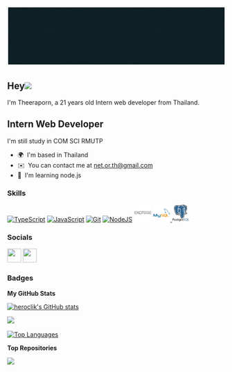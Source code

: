 <h1 align="center">
  <img src="https://raw.githubusercontent.com/heroclik/heroclik/main/name.gif" alt="Theeraporn Pormsorn" />
</h1>

## Hey![](https://user-images.githubusercontent.com/18350557/176309783-0785949b-9127-417c-8b55-ab5a4333674e.gif)
I'm Theeraporn, a 21 years old Intern web developer from Thailand.

Intern Web Developer
--------------------

I'm still study in COM SCI RMUTP

* 🌍  I'm based in Thailand
* ✉️  You can contact me at [net.or.th@gmail.com](mailto:net.or.th@gmail.com)
* 🧠  I'm learning node.js

### Skills


<p align="left">
<a href="https://www.typescriptlang.org/" target="_blank" rel="noreferrer"><img src="https://raw.githubusercontent.com/danielcranney/readme-generator/main/public/icons/skills/typescript-colored.svg" width="36" height="36" alt="TypeScript" /></a>
<a href="https://developer.mozilla.org/en-US/docs/Web/JavaScript" target="_blank" rel="noreferrer"><img src="https://raw.githubusercontent.com/danielcranney/readme-generator/main/public/icons/skills/javascript-colored.svg" width="36" height="36" alt="JavaScript" /></a>
<a href="https://git-scm.com/" target="_blank" rel="noreferrer"><img src="https://raw.githubusercontent.com/danielcranney/readme-generator/main/public/icons/skills/git-colored.svg" width="36" height="36" alt="Git" /></a>
<a href="https://nodejs.org/en/" target="_blank" rel="noreferrer"><img src="https://raw.githubusercontent.com/danielcranney/readme-generator/main/public/icons/skills/nodejs-colored.svg" width="36" height="36" alt="NodeJS" /></a>
<a href="https://expressjs.com" target="_blank" rel="noreferrer"> <img src="https://raw.githubusercontent.com/devicons/devicon/master/icons/express/express-original-wordmark.svg" alt="express" width="40" height="40"/></a>
<a href="https://www.mysql.com/" target="_blank" rel="noreferrer"> <img src="https://raw.githubusercontent.com/devicons/devicon/master/icons/mysql/mysql-original-wordmark.svg" alt="mysql" width="40" height="40"/> </a>
<a href="https://www.postgresql.org" target="_blank" rel="noreferrer"> <img src="https://raw.githubusercontent.com/devicons/devicon/master/icons/postgresql/postgresql-original-wordmark.svg" alt="postgresql" width="40" height="40"/> </a> 
</p>


### Socials

<p align="left"> <a href="https://www.facebook.com/car.or.th" target="_blank" rel="noreferrer"><img src="https://raw.githubusercontent.com/danielcranney/readme-generator/main/public/icons/socials/facebook.svg" width="32" height="32" /></a> <a href="https://www.github.com/heroclik" target="_blank" rel="noreferrer"><img src="https://raw.githubusercontent.com/danielcranney/readme-generator/main/public/icons/socials/github.svg" width="32" height="32" /></a></p>

### Badges

<b>My GitHub Stats</b>

<a href="http://www.github.com/heroclik"><img src="https://github-readme-stats.vercel.app/api?username=heroclik&show_icons=true&hide=&count_private=true&title_color=0891b2&text_color=ffffff&icon_color=0891b2&bg_color=0d1117&hide_border=true&show_icons=true" alt="heroclik's GitHub stats" /></a>

<a href="http://www.github.com/heroclik"><img src="https://github-readme-streak-stats.herokuapp.com/?user=heroclik&stroke=ffffff&background=0d1117&ring=0891b2&fire=0891b2&currStreakNum=ffffff&currStreakLabel=0891b2&sideNums=ffffff&sideLabels=ffffff&dates=ffffff&hide_border=true" /></a>

<a href="https://github.com/heroclik" align="left"><img src="https://github-readme-stats.vercel.app/api/top-langs/?username=heroclik&langs_count=10&title_color=0891b2&text_color=ffffff&icon_color=0891b2&bg_color=0d1117&hide_border=true&locale=en&custom_title=Top%20%Languages" alt="Top Languages" /></a>

<b>Top Repositories</b>

<a href="https://github.com/heroclik/inventory-storage" align="left"><img align="left" width="45%" src="https://github-readme-stats.vercel.app/api/pin/?username=heroclik&repo=inventory-storage&title_color=0891b2&text_color=ffffff&icon_color=0891b2&bg_color=0d1117&hide_border=true&locale=en" /></a><br /><br /><br /><br /><br /><br /><br />
